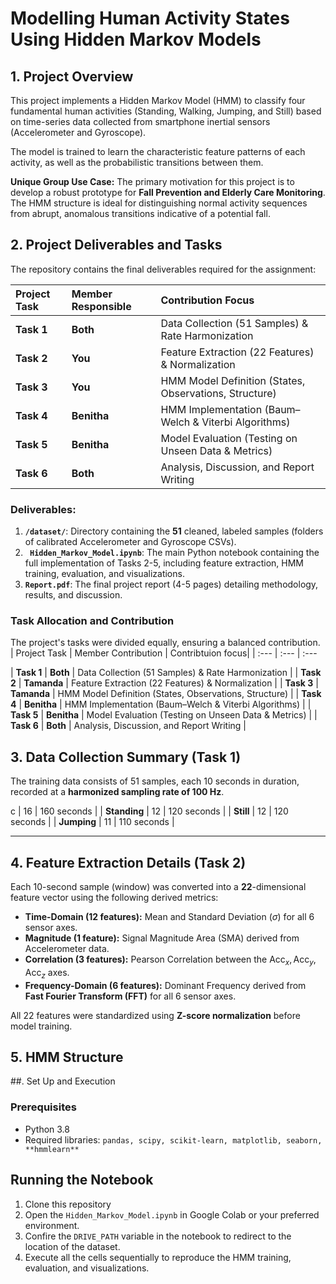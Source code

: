 # Modelling Human Activity States Using Hidden Markov Models

## 1. Project Overview

This project implements a Hidden Markov Model (HMM) to classify four fundamental human activities (Standing, Walking, Jumping, and Still) based on time-series data collected from smartphone inertial sensors (Accelerometer and Gyroscope).

The model is trained to learn the characteristic feature patterns of each activity, as well as the probabilistic transitions between them.

**Unique Group Use Case:** The primary motivation for this project is to develop a robust prototype for **Fall Prevention and Elderly Care Monitoring**. The HMM structure is ideal for distinguishing normal activity sequences from abrupt, anomalous transitions indicative of a potential fall.


## 2. Project Deliverables and Tasks 
The repository contains the final deliverables required for the assignment:

| Project Task | Member Responsible | Contribution Focus |
| :--- | :--- | :--- |
| **Task 1** | **Both** | Data Collection (51 Samples) & Rate Harmonization |
| **Task 2** | **You** | Feature Extraction (22 Features) & Normalization |
| **Task 3** | **You** | HMM Model Definition (States, Observations, Structure) |
| **Task 4** | **Benitha** | HMM Implementation (Baum–Welch & Viterbi Algorithms) |
| **Task 5** | **Benitha** | Model Evaluation (Testing on Unseen Data & Metrics) |
| **Task 6** | **Both** | Analysis, Discussion, and Report Writing |

### Deliverables:

1.  **`/dataset/`**: Directory containing the $\mathbf{51}$ cleaned, labeled samples (folders of calibrated Accelerometer and Gyroscope CSVs).
2.  **` Hidden_Markov_Model.ipynb`**: The main Python notebook containing the full implementation of Tasks 2-5, including feature extraction, HMM training, evaluation, and visualizations.
3.  **`Report.pdf`**: The final project report (4-5 pages) detailing methodology, results, and discussion.

### Task Allocation and Contribution 
The project's tasks were divided equally, ensuring a balanced contribution.
| Project Task | Member Contribution | Contribtuion focus|
| :---  | :---  | :--- 

| **Task 1** | **Both** | Data Collection (51 Samples) & Rate Harmonization |
| **Task 2** | **Tamanda** | Feature Extraction (22 Features) & Normalization |
| **Task 3** | **Tamanda** | HMM Model Definition (States, Observations, Structure) |
| **Task 4** | **Benitha** | HMM Implementation (Baum–Welch & Viterbi Algorithms) |
| **Task 5** | **Benitha** | Model Evaluation (Testing on Unseen Data & Metrics) |
| **Task 6** | **Both** | Analysis, Discussion, and Report Writing |


## 3. Data Collection Summary (Task 1)

The training data consists of 51 samples, each 10 seconds in duration, recorded at a **harmonized sampling rate of 100 Hz**.

c | 16 | 160 seconds |
| **Standing** | 12 | 120 seconds |
| **Still** | 12 | 120 seconds |
| **Jumping** | 11 | 110 seconds |

---

## 4. Feature Extraction Details (Task 2)

Each 10-second sample (window) was converted into a $\mathbf{22 \text{-dimensional feature vector}}$ using the following derived metrics:

* **Time-Domain (12 features):** Mean and Standard Deviation ($\sigma$) for all 6 sensor axes.
* **Magnitude (1 feature):** Signal Magnitude Area (SMA) derived from Accelerometer data.
* **Correlation (3 features):** Pearson Correlation between the $\text{Acc}_x, \text{Acc}_y, \text{Acc}_z$ axes.
* **Frequency-Domain (6 features):** Dominant Frequency derived from **Fast Fourier Transform (FFT)** for all 6 sensor axes.

All 22 features were standardized using **Z-score normalization** before model training.

## 5. HMM Structure
##. Set Up and Execution
### Prerequisites
 * Python 3.8
 * Required libraries: `pandas, scipy, scikit-learn, matplotlib, seaborn,  **hmmlearn** `

## Running the Notebook
1. Clone this repository
2. Open the `Hidden_Markov_Model.ipynb`  in Google Colab or your preferred environment.
3. Confire the `DRIVE_PATH` variable in the notebook to redirect to the location of the dataset.
4. Execute all the cells sequentially to reproduce the HMM training, evaluation, and visualizations.
 
